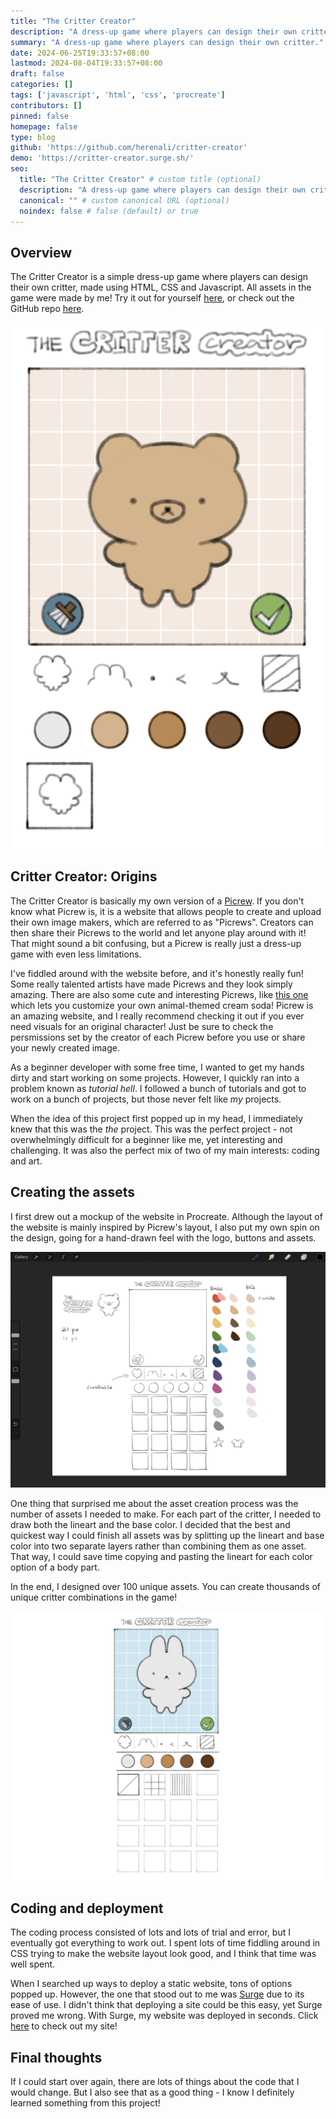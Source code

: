 ```yaml
---
title: "The Critter Creator"
description: "A dress-up game where players can design their own critter."
summary: "A dress-up game where players can design their own critter."
date: 2024-06-25T19:33:57+08:00
lastmod: 2024-08-04T19:33:57+08:00
draft: false
categories: []
tags: ['javascript', 'html', 'css', 'procreate']
contributors: []
pinned: false
homepage: false
type: blog
github: 'https://github.com/herenali/critter-creator'
demo: 'https://critter-creator.surge.sh/'
seo:
  title: "The Critter Creator" # custom title (optional)
  description: "A dress-up game where players can design their own critter." # custom description (recommended)
  canonical: "" # custom canonical URL (optional)
  noindex: false # false (default) or true
---
```


## Overview

The Critter Creator is a simple dress-up game where players can design their own critter, made using HTML, CSS and Javascript. All assets in the game were made by me! Try it out for yourself [here](https://critter-creator.surge.sh/), or check out the GitHub repo [here](https://github.com/herenali/critter-creator).

![The Critter Creator website](website-demo.png)

## Critter Creator: Origins

The Critter Creator is basically my own version of a [Picrew](https://picrew.me/en). If you don't know what Picrew is, it is a website that allows people to create and upload their own image makers, which are referred to as "Picrews". Creators can then share their Picrews to the world and let anyone play around with it! That might sound a bit confusing, but a Picrew is really just a dress-up game with even less limitations.

I've fiddled around with the website before, and it's honestly really fun! Some really talented artists have made Picrews and they look simply amazing. There are also some cute and interesting Picrews, like [this one](https://picrew.me/en/image_maker/2075394) which lets you customize your own animal-themed cream soda! Picrew is an amazing website, and I really recommend checking it out if you ever need visuals for an original character! Just be sure to check the persmissions set by the creator of each Picrew before you use or share your newly created image.

As a beginner developer with some free time, I wanted to get my hands dirty and start working on some projects. However, I quickly ran into a problem known as *tutorial hell*. I followed a bunch of tutorials and got to work on a bunch of projects, but those never felt like *my* projects.

When the idea of this project first popped up in my head, I immediately knew that this was the *the* project. This was the perfect project - not overwhelmingly difficult for a beginner like me, yet interesting and challenging. It was also the perfect mix of two of my main interests: coding and art.

## Creating the assets

I first drew out a mockup of the website in Procreate. Although the layout of the website is mainly inspired by Picrew's layout, I also put my own spin on the design, going for a hand-drawn feel with the logo, buttons and assets.

![First draft of the Critter Creator website](website-draft.png)

One thing that surprised me about the asset creation process was the number of assets I needed to make. For each part of the critter, I needed to draw both the lineart and the base color. I decided that the best and quickest way I could finish all assets was by splitting up the lineart and base color into two separate layers rather than combining them as one asset. That way, I could save time copying and pasting the lineart for each color option of a body part.

In the end, I designed over 100 unique assets. You can create thousands of unique critter combinations in the game!

![Mockup of the Critter Creator website](website-mockup.png)

## Coding and deployment

The coding process consisted of lots and lots of trial and error, but I eventually got everything to work out. I spent lots of time fiddling around in CSS trying to make the website layout look good, and I think that time was well spent.

When I searched up ways to deploy a static website, tons of options popped up. However, the one that stood out to me was [Surge](https://surge.sh/) due to its ease of use. I didn't think that deploying a site could be this easy, yet Surge proved me wrong. With Surge, my website was deployed in seconds. Click [here](https://critter-creator.surge.sh/) to check out my site!

## Final thoughts

If I could start over again, there are lots of things about the code that I would change. But I also see that as a good thing - I know I definitely learned something from this project!
